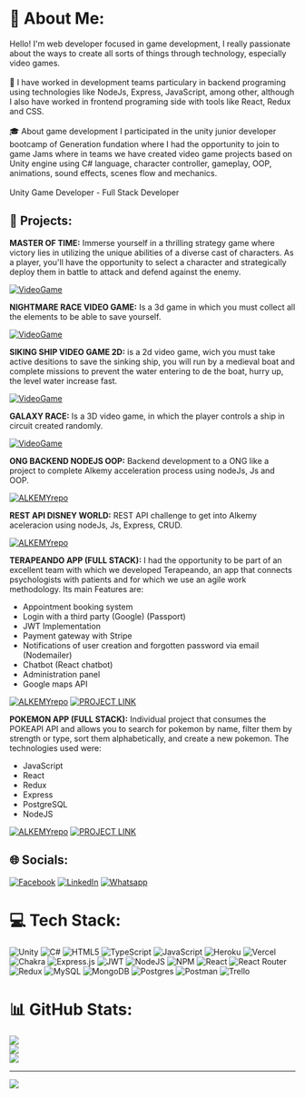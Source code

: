 # 💫 About Me:
Hello! I'm web developer focused in game development, I really passionate about the ways to create all sorts of things through technology, especially video games. <br><br>🔭 I have worked in development teams particulary in backend programing using technologies like NodeJs, Express, JavaScript, among other, although I also have worked in frontend programing side with tools like React, Redux and CSS. <br><br>🎓 About game development I participated in the unity junior developer bootcamp of Generation fundation where I had the opportunity to join to game Jams where in teams we have created video game projects based on Unity engine using C# language, character controller, gameplay, OOP, animations, sound effects, scenes flow and mechanics.  <br><br> Unity Game Developer - Full Stack Developer


## 🎰 Projects:

**MASTER OF TIME:** Immerse yourself in a thrilling strategy game where victory lies in utilizing the unique abilities of a diverse cast of characters. As a
player, you'll have the opportunity to select a character and strategically deploy them in battle to attack and defend against the enemy.  

[![VideoGame](https://img.shields.io/badge/Game-Link-yellow)](https://oscaralarcon99.itch.io/masteroftime)

**NIGHTMARE RACE VIDEO GAME:** Is a 3d game in which you must collect all the elements to be able to save yourself.  

[![VideoGame](https://img.shields.io/badge/Game-Link-yellow)](https://mihoz.itch.io/nightmare-race)

**SIKING SHIP VIDEO GAME 2D:** is a 2d video game, wich you must take active desitions to save the sinking ship, you will run by a medieval boat and complete missions to prevent the water entering to de the boat, hurry up, the level water increase fast.

[![VideoGame](https://img.shields.io/badge/Game-Link-yellow)](https://sergio17sa.itch.io/siking-ship)

**GALAXY RACE:** Is a 3D video game, in which the player controls a ship in circuit created randomly.

[![VideoGame](https://img.shields.io/badge/Game-Link-yellow)]([https://sergio17sa.itch.io/siking-ship](https://github.com/DaskalosJSM/Galaxy-Race))

**ONG BACKEND NODEJS OOP:** Backend development to a ONG like a project to complete Alkemy acceleration process using nodeJs, Js and OOP.

[![ALKEMYrepo](https://img.shields.io/badge/Repo-Link-red)](https://github.com/alkemyTech/OT291-server)

**REST API DISNEY WORLD:** REST API challenge to get into Alkemy aceleracion using nodeJs, Js, Express, CRUD.

[![ALKEMYrepo](https://img.shields.io/badge/Repo-Link-red)](https://github.com/sergio17sa/REST-API-MUNDO-DE-DISNEY-NODEJS)

**TERAPEANDO APP (FULL STACK):** I had the opportunity to be part of an excellent team with which we developed Terapeando, an app that connects psychologists with patients and for which we use an agile work methodology. Its main Features are:

- Appointment booking system
- Login with a third party (Google) (Passport)
- JWT Implementation
- Payment gateway with Stripe
- Notifications of user creation and forgotten password via email (Nodemailer)
- Chatbot (React chatbot)
- Administration panel
- Google maps API

[![ALKEMYrepo](https://img.shields.io/badge/Repo-Link-red)](https://github.com/DaniHellN25/Proyecto-Grupal)
[![PROJECT LINK](https://img.shields.io/badge/Project-Link-blue)](https://terapeando.vercel.app/)

**POKEMON APP (FULL STACK):** Individual project that consumes the POKEAPI API and allows you to search for pokemon by name, filter them by strength or type, sort them alphabetically, and create a new pokemon. The technologies used were:

- JavaScript
- React
- Redux
- Express
- PostgreSQL
- NodeJS

[![ALKEMYrepo](https://img.shields.io/badge/Repo-Link-red)](https://github.com/sergio17sa/PokemonAPP/tree/main/PI-Pokemon-main)
[![PROJECT LINK](https://img.shields.io/badge/Project-Link-blue)](https://pokemon-app-pi-theta.vercel.app/)



## 🌐 Socials:
[![Facebook](https://img.shields.io/badge/Facebook-%231877F2.svg?logo=Facebook&logoColor=white)](https://facebook.com/sergio.salgado.965/) [![LinkedIn](https://img.shields.io/badge/LinkedIn-%230077B5.svg?logo=linkedin&logoColor=white)](https://linkedin.com/in/sergiosalgado17) [![Whatsapp](https://img.shields.io/badge/Whatsapp-Link-brightgreen)](https://wa.link/ndtns5)

# 💻 Tech Stack:
![Unity](https://img.shields.io/badge/unity-%23000000.svg?style=for-the-badge&logo=unity&logoColor=white) ![C#](https://img.shields.io/badge/c%23-%23239120.svg?style=for-the-badge&logo=c-sharp&logoColor=white) ![HTML5](https://img.shields.io/badge/html5-%23E34F26.svg?style=for-the-badge&logo=html5&logoColor=white) ![TypeScript](https://img.shields.io/badge/typescript-%23007ACC.svg?style=for-the-badge&logo=typescript&logoColor=white) ![JavaScript](https://img.shields.io/badge/javascript-%23323330.svg?style=for-the-badge&logo=javascript&logoColor=%23F7DF1E) ![Heroku](https://img.shields.io/badge/heroku-%23430098.svg?style=for-the-badge&logo=heroku&logoColor=white) ![Vercel](https://img.shields.io/badge/vercel-%23000000.svg?style=for-the-badge&logo=vercel&logoColor=white) ![Chakra](https://img.shields.io/badge/chakra-%234ED1C5.svg?style=for-the-badge&logo=chakraui&logoColor=white) ![Express.js](https://img.shields.io/badge/express.js-%23404d59.svg?style=for-the-badge&logo=express&logoColor=%2361DAFB) ![JWT](https://img.shields.io/badge/JWT-black?style=for-the-badge&logo=JSON%20web%20tokens) ![NodeJS](https://img.shields.io/badge/node.js-6DA55F?style=for-the-badge&logo=node.js&logoColor=white) ![NPM](https://img.shields.io/badge/NPM-%23000000.svg?style=for-the-badge&logo=npm&logoColor=white) ![React](https://img.shields.io/badge/react-%2320232a.svg?style=for-the-badge&logo=react&logoColor=%2361DAFB) ![React Router](https://img.shields.io/badge/React_Router-CA4245?style=for-the-badge&logo=react-router&logoColor=white) ![Redux](https://img.shields.io/badge/redux-%23593d88.svg?style=for-the-badge&logo=redux&logoColor=white) ![MySQL](https://img.shields.io/badge/mysql-%2300f.svg?style=for-the-badge&logo=mysql&logoColor=white) ![MongoDB](https://img.shields.io/badge/MongoDB-%234ea94b.svg?style=for-the-badge&logo=mongodb&logoColor=white) ![Postgres](https://img.shields.io/badge/postgres-%23316192.svg?style=for-the-badge&logo=postgresql&logoColor=white) ![Postman](https://img.shields.io/badge/Postman-FF6C37?style=for-the-badge&logo=postman&logoColor=white) ![Trello](https://img.shields.io/badge/Trello-%23026AA7.svg?style=for-the-badge&logo=Trello&logoColor=white)
# 📊 GitHub Stats:
![](https://github-readme-stats.vercel.app/api?username=sergio17sa&theme=nightowl&hide_border=false&include_all_commits=true&count_private=true)<br/>
![](https://github-readme-streak-stats.herokuapp.com/?user=sergio17sa&theme=nightowl&hide_border=false)<br/>
![](https://github-readme-stats.vercel.app/api/top-langs/?username=sergio17sa&theme=nightowl&hide_border=false&include_all_commits=true&count_private=true&layout=compact)



---
[![](https://visitcount.itsvg.in/api?id=sergio17sa&icon=0&color=0)](https://visitcount.itsvg.in)
